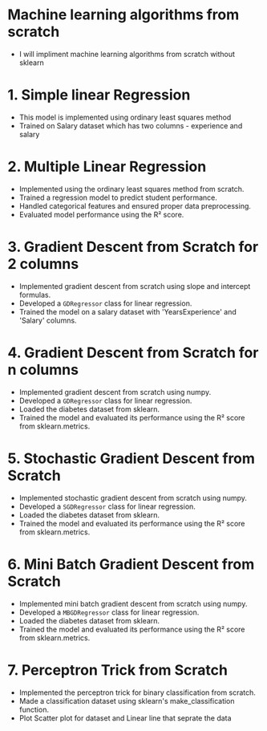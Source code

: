 # Machine learning algorithms from scratch
- I will impliment machine learning algorithms from scratch without sklearn

# 1. Simple linear Regression
- This model is implemented using ordinary least squares method
- Trained on Salary dataset which has two columns - experience and salary

# 2. Multiple Linear Regression
- Implemented using the ordinary least squares method from scratch.
- Trained a regression model to predict student performance.
- Handled categorical features and ensured proper data preprocessing.
- Evaluated model performance using the R² score.

# 3. Gradient Descent from Scratch for 2 columns 

- Implemented gradient descent from scratch using slope and intercept formulas.
- Developed a `GDRegressor` class for linear regression.
- Trained the model on a salary dataset with 'YearsExperience' and 'Salary' columns.

# 4. Gradient Descent from Scratch for n columns
- Implemented gradient descent from scratch using numpy.
- Developed a `GDRegressor` class for linear regression.
- Loaded the diabetes dataset from sklearn.
- Trained the model and evaluated its performance using the R² score from sklearn.metrics.

# 5. Stochastic Gradient Descent from Scratch
- Implemented stochastic gradient descent from scratch using numpy.
- Developed a `SGDRegressor` class for linear regression.
- Loaded the diabetes dataset from sklearn.
- Trained the model and evaluated its performance using the R² score from sklearn.metrics.

# 6. Mini Batch Gradient Descent from Scratch
- Implemented mini batch gradient descent from scratch using numpy.
- Developed a `MBGDRegressor` class for linear regression.
- Loaded the diabetes dataset from sklearn.
- Trained the model and evaluated its performance using the R² score from sklearn.metrics.

# 7. Perceptron Trick from Scratch
- Implemented the perceptron trick for binary classification from scratch.
- Made a classification dataset using sklearn's make_classification function.
- Plot Scatter plot for dataset and Linear line that seprate the data

